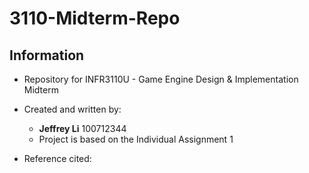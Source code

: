 # 3110-Midterm-Repo

## Information
- Repository for INFR3110U - Game Engine Design & Implementation Midterm
- Created and written by:
    - **Jeffrey Li** 100712344
    - Project is based on the Individual Assignment 1

- Reference cited: